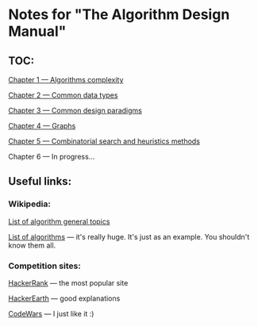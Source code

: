 # Notes for "The Algorithm Design Manual"

## TOC:

[Chapter 1 — Algorithms complexity](chapter1.md)

[Chapter 2 — Common data types](chapter2.md)

[Chapter 3 — Common design paradigms](chapter3.md)

[Chapter 4 — Graphs](chapter4.md)

[Chapter 5 — Combinatorial search and heuristics methods](chapter5.md)

Chapter 6 — In progress...

## Useful links:
### Wikipedia:
[List of algorithm general topics](https://en.wikipedia.org/wiki/List_of_algorithm_general_topics)

[List of algorithms](https://en.wikipedia.org/wiki/List_of_algorithms) — it's really huge. It's just as an example. You shouldn't know them all.

### Competition sites:

[HackerRank](https://www.hackerrank.com/dashboard) — the most popular site

[HackerEarth](https://www.hackerearth.com/challenges/) — good explanations

[CodeWars](https://www.hackerearth.com/challenges/) — I just like it :)
